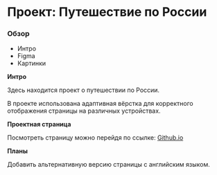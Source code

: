 # Проект: Путешествие по России

### Обзор
* Интро
* Figma
* Картинки

**Интро**

Здесь находится проект о путешествии по России.

В проекте использована адаптивная вёрстка для корректного отображения страницы на различных устройствах.

**Проектная страница**

Посмотреть страницу можно перейдя по ссылке: [Github.io](https://ikrad-e.github.io/russian-travel/)

**Планы**

Добавить альтернативную версию страницы с английским языком.